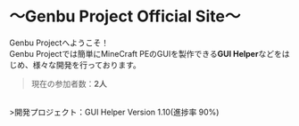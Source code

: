 # ～Genbu Project Official Site～
Genbu Projectへようこそ！
<br>
Genbu Projectでは簡単にMineCraft PEのGUIを製作できる**GUI Helper**などをはじめ、様々な開発を行っております。

>現在の参加者数：**2人**
<br>
>開発プロジェクト：GUI Helper Version 1.10(進捗率 90%)
